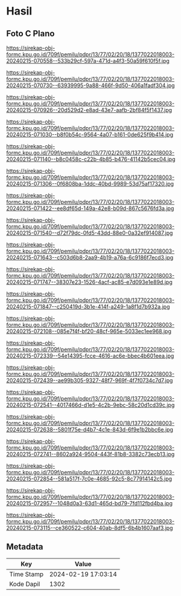 # Hasil

## Foto C Plano

https://sirekap-obj-formc.kpu.go.id/709f/pemilu/pdpr/13/77/02/20/18/1377022018003-20240215-070558--533b29cf-597a-471d-a4f3-50a59f610f5f.jpg

https://sirekap-obj-formc.kpu.go.id/709f/pemilu/pdpr/13/77/02/20/18/1377022018003-20240215-070730--63939995-9a88-466f-9d50-406a1fadf304.jpg

https://sirekap-obj-formc.kpu.go.id/709f/pemilu/pdpr/13/77/02/20/18/1377022018003-20240215-070926--20d529d2-e8ad-43e7-aafb-2bf84f5f1437.jpg

https://sirekap-obj-formc.kpu.go.id/709f/pemilu/pdpr/13/77/02/20/18/1377022018003-20240215-071030--b8f0b54c-9564-4a07-b161-0de625f9b414.jpg

https://sirekap-obj-formc.kpu.go.id/709f/pemilu/pdpr/13/77/02/20/18/1377022018003-20240215-071140--b8c0458c-c22b-4b85-b476-41142b5cec04.jpg

https://sirekap-obj-formc.kpu.go.id/709f/pemilu/pdpr/13/77/02/20/18/1377022018003-20240215-071306--0f6808ba-1ddc-40bd-9989-53d75af17320.jpg

https://sirekap-obj-formc.kpu.go.id/709f/pemilu/pdpr/13/77/02/20/18/1377022018003-20240215-071422--ee8df65d-149a-42e8-b09d-867c5676fd3a.jpg

https://sirekap-obj-formc.kpu.go.id/709f/pemilu/pdpr/13/77/02/20/18/1377022018003-20240215-071540--d72f79dc-0fd5-43dd-88e0-0a32ef914087.jpg

https://sirekap-obj-formc.kpu.go.id/709f/pemilu/pdpr/13/77/02/20/18/1377022018003-20240215-071643--c503d6b8-2aa9-4b19-a76a-6c9186f7ecd3.jpg

https://sirekap-obj-formc.kpu.go.id/709f/pemilu/pdpr/13/77/02/20/18/1377022018003-20240215-071747--38307e23-1526-4acf-ac85-e7d093e1e89d.jpg

https://sirekap-obj-formc.kpu.go.id/709f/pemilu/pdpr/13/77/02/20/18/1377022018003-20240215-071847--c250419d-3b1e-414f-a249-1a8f1d7b932a.jpg

https://sirekap-obj-formc.kpu.go.id/709f/pemilu/pdpr/13/77/02/20/18/1377022018003-20240215-072108--085e7f4f-bf20-48cf-965e-5033ec1ee968.jpg

https://sirekap-obj-formc.kpu.go.id/709f/pemilu/pdpr/13/77/02/20/18/1377022018003-20240215-072339--54e14395-fcce-4616-ac6e-bbec4b601eea.jpg

https://sirekap-obj-formc.kpu.go.id/709f/pemilu/pdpr/13/77/02/20/18/1377022018003-20240215-072439--ae99b305-9327-48f7-969f-4f7f0734c7d7.jpg

https://sirekap-obj-formc.kpu.go.id/709f/pemilu/pdpr/13/77/02/20/18/1377022018003-20240215-072541--4017466d-d1e5-4c2b-9ebc-58c20d1cd39c.jpg

https://sirekap-obj-formc.kpu.go.id/709f/pemilu/pdpr/13/77/02/20/18/1377022018003-20240215-072638--5801f75e-d4b7-4c1e-843d-6f9e1b2bbc6e.jpg

https://sirekap-obj-formc.kpu.go.id/709f/pemilu/pdpr/13/77/02/20/18/1377022018003-20240215-072741--8602a924-9504-443f-81b8-3382c73ecb13.jpg

https://sirekap-obj-formc.kpu.go.id/709f/pemilu/pdpr/13/77/02/20/18/1377022018003-20240215-072854--581a517f-7c0e-4685-92c5-8c77914142c5.jpg

https://sirekap-obj-formc.kpu.go.id/709f/pemilu/pdpr/13/77/02/20/18/1377022018003-20240215-072957--1048d0a3-63d1-465d-bd79-7fd112fbd4ba.jpg

https://sirekap-obj-formc.kpu.go.id/709f/pemilu/pdpr/13/77/02/20/18/1377022018003-20240215-073115--ce360522-c604-40ab-8df5-6b4b1607aaf3.jpg


## Metadata

| Key        | Value               |
| ---------- | ------------------- |
| Time Stamp | 2024-02-19 17:03:14 |
| Kode Dapil | 1302                |



